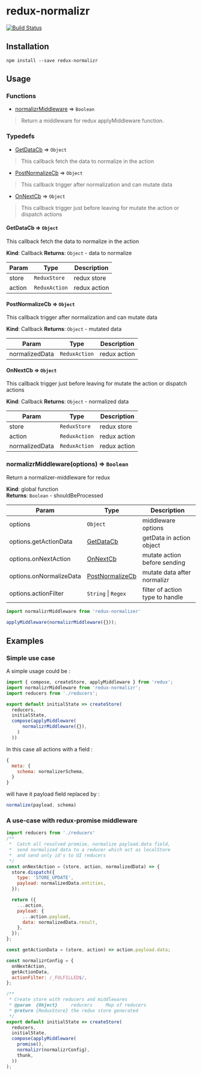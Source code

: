 # redux-normalizr
[![Build Status](https://travis-ci.org/anonkey/redux-normalizr.svg?branch=master)](https://travis-ci.org/anonkey/redux-normalizr)

## Installation
`npm install --save redux-normalizr`

## Usage
### Functions

 - [normalizrMiddleware](#normalizrMiddleware) ⇒ ```Boolean```

 >Return a middleware for redux applyMiddleware function.

### Typedefs

 - [GetDataCb](#GetDataCb) ⇒ ```Object```

  > This callback fetch the data to normalize in the action


 - [PostNormalizeCb](#PostNormalizeCb) ⇒ ```Object```

  > This callback trigger after normalization and can mutate data

 - [OnNextCb](#OnNextCb) ⇒ ```Object```
  > This callback trigger just before leaving for mutate the action or dispatch actions

#### GetDataCb ⇒ ```Object```
This callback fetch the data to normalize in the action

**Kind**: Callback
**Returns**: ```Object``` - data to normalize  

| Param | Type | Description |
| --- | --- | --- |
| store | ```ReduxStore``` | redux store |
| action | ```ReduxAction``` | redux action |

<a name="PostNormalizeCb"></a>

#### PostNormalizeCb ⇒ ```Object```
This callback trigger after normalization and can mutate data

**Kind**: Callback
**Returns**: ```Object``` - mutated data  

| Param | Type | Description |
| --- | --- | --- |
| normalizedData | ```ReduxAction``` | redux action |

<a name="OnNextCb"></a>

#### OnNextCb ⇒ ```Object```
This callback trigger just before leaving for mutate the action or dispatch actions

**Kind**: Callback
**Returns**: ```Object``` - normalized data  

| Param | Type | Description |
| --- | --- | --- |
| store | ```ReduxStore``` | redux store |
| action | ```ReduxAction``` | redux action |
| normalizedData | ```ReduxAction``` | redux action |

### normalizrMiddleware(options) ⇒ ```Boolean```
Return a normalizer-middleware for redux

**Kind**: global function  
**Returns**: ```Boolean``` - shouldBeProcessed  

| Param | Type | Description |
| --- | --- | --- |
| options | ```Object``` | middleware options |
| options.getActionData | [GetDataCb](#GetDataCb) | getData in action object |
| options.onNextAction | [OnNextCb](#OnNextCb) | mutate action before sending |
| options.onNormalizeData | [PostNormalizeCb](#PostNormalizeCb) | mutate data after normalizr |
| options.actionFilter | ```String``` \| ```Regex``` | filter of action type to handle |

```js
import normalizrMiddleware from 'redux-normalizer'

applyMiddleware(normalizrMiddleware({}));
```

## Examples

### Simple use case

A simple usage could be :

```js
import { compose, createStore, applyMiddleware } from 'redux';
import normalizrMiddleware from 'redux-normalizr';
import reducers from './reducers';

export default initialState => createStore(
  reducers,
  initialState,
  compose(applyMiddleware(
      normalizrMiddleware({}),
    )
  ))
```

In this case all actions with a field :
```js
{
  meta: {
    schema: normalizerSchema,
  }
}
```
will have it payload field replaced by :
```js
normalize(payload, schema)
```

### A use-case with redux-promise middleware


```js
import reducers from './reducers'
/**
 *  Catch all resolved promise, normalize payload.data field,
 *  send normalized data to a reducer which act as localStore
 *  and send only id's to UI reducers
 */
const onNextAction = (store, action, normalizedData) => {
  store.dispatch({
    type: 'STORE_UPDATE',
    payload: normalizedData.entities,
  });

  return ({
    ...action,
    payload: {
      ...action.payload,
      data: normalizedData.result,
    },
  });
};

const getActionData = (store, action) => action.payload.data;

const normalizrConfig = {
  onNextAction,
  getActionData,
  actionFilter: /_FULFILLED$/,
};

/**
 * Create store with reducers and middlewares
 * @param  {Object}     reducers     Map of reducers
 * @return {ReduxStore} the redux store generated
 */
export default initialState => createStore(
  reducers,
  initialState,
  compose(applyMiddleware(
    promise(),
    normalizr(normalizrConfig),
    thunk,
  ))
);

```
